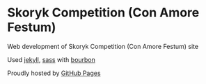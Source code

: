 # Skoryk Competition (Con Amore Festum)

Web development of Skoryk Competition (Con Amore Festum) site

Used [jekyll](http://jekyllrb.com), [sass](http://sass-lang.com) with [bourbon](http://bourbon.io)

Proudly hosted by [GitHub Pages](https://pages.github.com)
